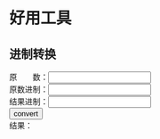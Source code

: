 # 好用工具

## 进制转换

原&emsp;&emsp;数：<input id='convert-origin-number'> <br/>
原数进制：<input id='convert-number-base'> <br/>
结果进制：<input id='convert-result-base'> <br/>
<button onclick=number_convert() > convert </button> <br/>
结果：<span id='convert-result'> </span>